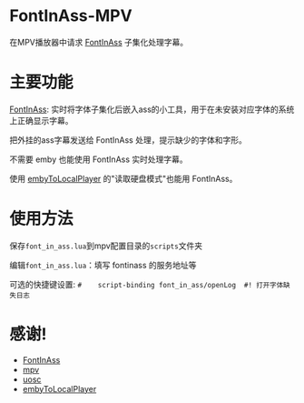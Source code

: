 # FontInAss-MPV

在MPV播放器中请求 [FontInAss](https://github.com/RiderLty/fontInAss) 子集化处理字幕。

# 主要功能

[FontInAss](https://github.com/RiderLty/fontInAss): 实时将字体子集化后嵌入ass的小工具，用于在未安装对应字体的系统上正确显示字幕。

把外挂的ass字幕发送给 FontInAss 处理，提示缺少的字体和字形。

不需要 emby 也能使用 FontInAss 实时处理字幕。

使用 [embyToLocalPlayer](https://github.com/kjtsune/embyToLocalPlayer) 的"读取硬盘模式"也能用 FontInAss。

# 使用方法

保存`font_in_ass.lua`到mpv配置目录的`scripts`文件夹

编辑`font_in_ass.lua`：填写 fontinass 的服务地址等

可选的快捷键设置: `#	script-binding font_in_ass/openLog	#! 打开字体缺失日志`

# 感谢!
- [FontInAss](https://github.com/RiderLty/fontInAss)
- [mpv](https://github.com/mpv-player/mpv)
- [uosc](https://github.com/tomasklaen/uosc)
- [embyToLocalPlayer](https://github.com/kjtsune/embyToLocalPlayer)
